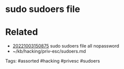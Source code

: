 # sudo sudoers file

# Related
- [20221003150875](/zet/20221003150875/README.md) sudo sudoers file all nopassword
- ~/kb/hacking/priv-esc/sudoers.md

Tags:
    #assorted #hacking #privesc #sudoers
